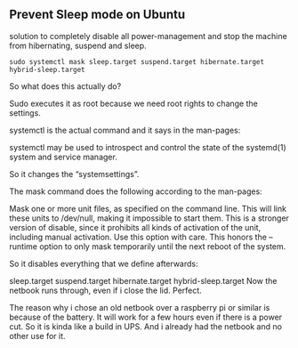 ## Prevent Sleep mode on Ubuntu

solution to completely disable all power-management and stop the machine from hibernating, suspend and sleep.

`sudo systemctl mask sleep.target suspend.target hibernate.target hybrid-sleep.target`

So what does this actually do?

Sudo executes it as root because we need root rights to change the settings.

systemctl is the actual command and it says in the man-pages:

systemctl may be used to introspect and control the state of the systemd(1) system and service manager.

So it changes the “systemsettings”.

The mask command does the following according to the man-pages:

Mask one or more unit files, as specified on the command line. This will link these units to /dev/null, making it impossible to start them. This is a stronger version of disable, since it prohibits all kinds of activation of the unit, including manual activation. Use this option with care. This honors the –runtime option to only mask temporarily until the next reboot of the system.

So it disables everything that we define afterwards:

sleep.target suspend.target hibernate.target hybrid-sleep.target
Now the netbook runs through, even if i close the lid. Perfect.

The reason why i chose an old netbook over a raspberry pi or similar is because of the battery. It will work for a few hours even if there is a power cut. So it is kinda like a build in UPS. And i already had the netbook and no other use for it.
